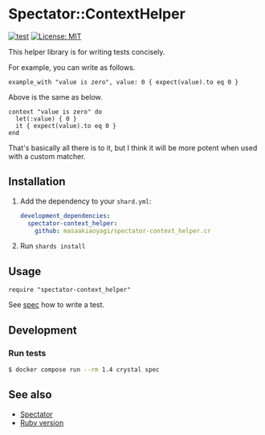 # Spectator::ContextHelper

[![test](https://github.com/masaakiaoyagi/spectator-context_helper.cr/actions/workflows/test.yml/badge.svg)](https://github.com/masaakiaoyagi/spectator-context_helper.cr/actions/workflows/test.yml)
[![License: MIT](https://img.shields.io/badge/License-MIT-yellow.svg)](https://opensource.org/licenses/MIT)

This helper library is for writing tests concisely.

For example, you can write as follows.
```crystal
example_with "value is zero", value: 0 { expect(value).to eq 0 }
```
Above is the same as below.
```crystal
context "value is zero" do
  let(:value) { 0 }
  it { expect(value).to eq 0 }
end
```

That's basically all there is to it, but I think it will be more potent when used with a custom matcher.

## Installation

1. Add the dependency to your `shard.yml`:

    ```yaml
    development_dependencies:
      spectator-context_helper:
        github: masaakiaoyagi/spectator-context_helper.cr
    ```

1. Run `shards install`

## Usage

```crystal
require "spectator-context_helper"
```

See [spec](https://github.com/masaakiaoyagi/spectator-context_helper.cr/blob/main/spec/spectator/context_helper_spec.cr) how to write a test.

## Development

### Run tests
```sh
$ docker compose run --rm 1.4 crystal spec
```

## See also
* [Spectator](https://gitlab.com/arctic-fox/spectator)
* [Ruby version](https://github.com/masaakiaoyagi/rspec-context_helper.rb)
